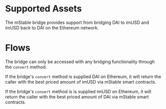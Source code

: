 # Supported Assets

The mStable bridge provides support from bridging DAI to imUSD and imUSD back to DAI on the Ethereum network.

# Flows

The bridge can only be accessed with any bridging functionality through the `convert` method.

If the bridge's `convert` method is supplied DAI on Ethereum, it will return the caller with the best priced amount of imUSD via mStable smart contracts.

If the bridge's `convert` method is is supplied imUSD on Ethereum, it will return the caller with the best priced amount of DAI via mStable smart contracts.
